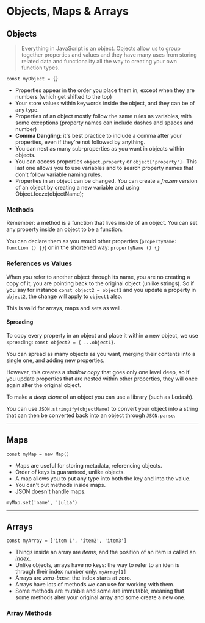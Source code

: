 # Objects, Maps & Arrays

## Objects

> Everything in JavaScript is an object. Objects allow us to group together properties and values and they have many uses from storing related data and functionality all the way to creating your own function types.

`const myObject = {}`

- Properties appear in the order you place them in, except when they are numbers (which get shifted to the top)
- Your store values within keywords inside the object, and they can be of any type.
- Properties of an object mostly follow the same rules as variables, with some exceptions (property names can include dashes and spaces and number)
- **Comma Dangling**: it's best practice to include a comma after your properties, even if they're not followed by anything.
- You can nest as many sub-properties as you want in objects within objects.
- You can access properties `object.property` or `object['property']`- This last one allows you to use variables and to search property names that don't follow variable naming rules.
- Properties in an object can be changed. You can create a _frozen_ version of an object by creating a new variable and using Object.feeze(objectName);

### Methods

Remember: a method is a function that lives inside of an object. You can set any property inside an object to be a function.

You can declare them as you would other properties (`propertyName: function () {}`) or in the shortened way: `propertyName () {}`

### References vs Values

When you refer to another object through its name, you are no creating a copy of it, you are pointing back to the original object (unlike strings). So if you say for instance `const object2 = object1` and you update a property in `object2`, the change will apply to `object1` also.

This is valid for arrays, maps and sets as well.

#### Spreading

To copy every property in an object and place it within a new object, we use spreading: `const object2 = { ...object1}`.

You can spread as many objects as you want, merging their contents into a single one, and adding new properties.

However, this creates a _shallow copy_ that goes only one level deep, so if you update properties that are nested within other properties, they will once again alter the original object.

To make a _deep clone_ of an object you can use a library (such as Lodash).

You can use `JSON.stringify(objectName)` to convert your object into a string that can then be converted back into an object through `JSON.parse`.

---

## Maps

`const myMap = new Map()`

- Maps are useful for storing metadata, referencing objects.
- Order of keys is guaranteed, unlike objects.
- A map allows you to put any type into both the key and into the value.
- You can't put methods inside maps.
- JSON doesn't handle maps.

`myMap.set('name', 'julia')`

---

## Arrays

`const myArray = ['item 1', 'item2', 'item3']`

- Things inside an array are _items_, and the position of an item is called an _index_.
- Unlike objects, arrays have no keys: the way to refer to an iden is through their index number only. `myArray[1]`
- Arrays are _zero-base_: the index starts at zero.
- Arrays have lots of methods we can use for working with them.
- Some methods are mutable and some are immutable, meaning that some methods alter your original array and some create a new one.

### Array Methods

